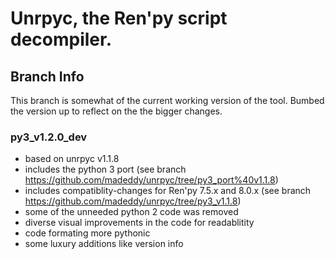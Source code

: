 # Unrpyc, the Ren'py script decompiler.
## Branch Info
This branch is somewhat of the current working version of the tool. Bumbed the version up
to reflect on the the bigger changes.
### py3_v1.2.0_dev
- based on unrpyc v1.1.8
- includes the python 3 port (see branch https://github.com/madeddy/unrpyc/tree/py3_port%40v1.1.8)
- includes compatiblity-changes for Ren'py 7.5.x and 8.0.x (see branch https://github.com/madeddy/unrpyc/tree/py3_v1.1.8)
- some of the unneeded python 2 code was removed
- diverse visual improvements in the code for readablitity
- code formating more pythonic
- some luxury additions like version info